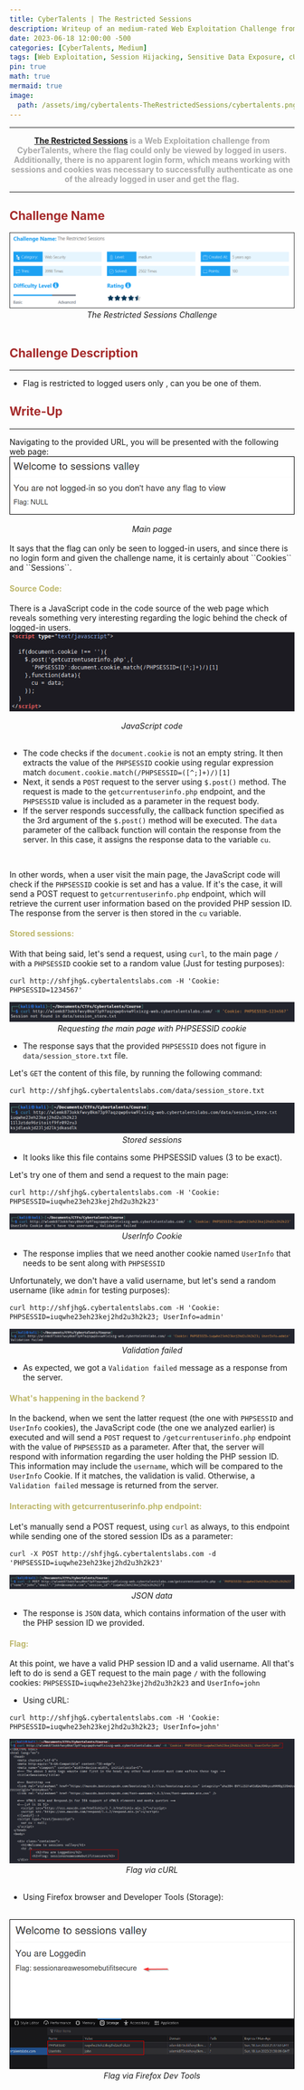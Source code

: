 ```yaml
---
title: CyberTalents | The Restricted Sessions
description: Writeup of an medium-rated Web Exploitation Challenge from CyberTalents
date: 2023-06-18 12:00:00 -500
categories: [CyberTalents, Medium]
tags: [Web Exploitation, Session Hijacking, Sensitive Data Exposure, cURL, Firefox DevTools]
pin: true
math: true
mermaid: true
image:
  path: /assets/img/cybertalents-TheRestrictedSessions/cybertalents.png
---
```


***

<center><strong><font color="DarkGray"><a href="https://cybertalents.com/challenges/web/the-restricted-sessions" target="_blank"><er>The Restricted Sessions</er></a> is a Web Exploitation challenge from CyberTalents, where the flag could only be viewed by logged in users. Additionally, there is no apparent login form, which means working with sessions and cookies was necessary to successfully authenticate as one of the already logged in user and get the flag.</font></strong></center>

***

## **<strong><font color="Brown">Challenge Name</font></strong>**
<img src="https://raw.githubusercontent.com/YounesTasra-R4z3rSw0rd/YounesTasra-R4z3rSw0rd.github.io/main/assets/img/cybertalents-therestrictedsessions/2023-06-21 01_42_16-The Restricted Sessions » CyberTalents — Mozilla Firefox.png">
<center><i>The Restricted Sessions Challenge</i></center>
<br/>

## **<strong><font color="Brown">Challenge Description</font></strong>**
***
* Flag is restricted to logged users only , can you be one of them.

## **<strong><font color="Brown">Write-Up</font></strong>**
***

Navigating to the provided URL, you will be presented with the following web page:
<br/>
<img src="https://raw.githubusercontent.com/YounesTasra-R4z3rSw0rd/YounesTasra-R4z3rSw0rd.github.io/main/assets/img/cybertalents-therestrictedsessions/2023-06-17 21_55_21-HACKING_MACHINE - VMware Workstation 17 Player (Non-commercial use only).png">
<center><i>Main page</i></center>
<br/>
It says that the flag can only be seen to logged-in users, and since there is no login form and given the challenge name, it is certainly about ``Cookies`` and ``Sessions``.

#### **<strong><font color="DarkKhaki">Source Code:</font></strong>**
There is a JavaScript code in the code source of the web page which reveals something very interesting regarding the logic behind the check of logged-in users.
<br/>
<img src="https://raw.githubusercontent.com/YounesTasra-R4z3rSw0rd/YounesTasra-R4z3rSw0rd.github.io/main/assets/img/cybertalents-therestrictedsessions/2023-06-17 21_59_34-HACKING_MACHINE - VMware Workstation 17 Player (Non-commercial use only).png">
<center><i>JavaScript code</i></center>
<br/>

* The code checks if the `document.cookie` is not an empty string. It then extracts the value of the `PHPSESSID` cookie using regular expression match ``document.cookie.match(/PHPSESSID=([^;]+)/)[1]``
* Next, it sends a ``POST`` request to the server using `$.post()` method. The request is made to the `getcurrentuserinfo.php` endpoint, and the `PHPSESSID` value is included as a parameter in the request body.
* If the server responds successfully, the callback function specified as the 3rd argument of the `$.post()` method will be executed. The `data` parameter of the callback function will contain the response from the server. In this case, it assigns the response data to the variable `cu`.

<br/>

In other words, when a user visit the main page, the JavaScript code will check if the `PHPSESSID` cookie is set and has a value. If it's the case, it will send a POST request to `getcurrentuserinfo.php` endpoint, which will retrieve the current user information based on the provided PHP session ID. The response from the server is then stored in the `cu` variable. 

#### **<strong><font color="DarkKhaki">Stored sessions:</font></strong>**
With that being said, let's send a request, using `curl`, to the main page `/` with a ``PHPSESSID`` cookie set to a random value (Just for testing purposes):
```shell
curl http://shfjhg&.cybertalentslabs.com -H 'Cookie: PHPSESSID=1234567'
```
<img src="https://raw.githubusercontent.com/YounesTasra-R4z3rSw0rd/YounesTasra-R4z3rSw0rd.github.io/main/assets/img/cybertalents-therestrictedsessions/2023-06-17 22_14_31-HACKING_MACHINE - VMware Workstation 17 Player (Non-commercial use only).png">
<center><i>Requesting the main page with PHPSESSID cookie</i></center>

* The response says that the provided `PHPSESSID` does not figure in `data/session_store.txt` file.

Let's ``GET`` the content of this file, by running the following command:
```shell
curl http://shfjhg&.cybertalentslabs.com/data/session_store.txt
```
<img src="https://raw.githubusercontent.com/YounesTasra-R4z3rSw0rd/YounesTasra-R4z3rSw0rd.github.io/main/assets/img/cybertalents-therestrictedsessions/2023-06-17 22_17_42-HACKING_MACHINE - VMware Workstation 17 Player (Non-commercial use only).png">
<center><i>Stored sessions</i></center>

* It looks like this file contains some PHPSESSID values (3 to be exact).

Let's try one of them and send a request to the main page:
```shell
curl http://shfjhg&.cybertalentslabs.com -H 'Cookie: PHPSESSID=iuqwhe23eh23kej2hd2u3h2k23'
```
<img src="https://raw.githubusercontent.com/YounesTasra-R4z3rSw0rd/YounesTasra-R4z3rSw0rd.github.io/main/assets/img/cybertalents-therestrictedsessions/2023-06-17 22_20_12-HACKING_MACHINE - VMware Workstation 17 Player (Non-commercial use only).png">
<center><i>UserInfo Cookie</i></center>

* The response implies that we need another cookie named `UserInfo` that needs to be sent along with `PHPSESSID`

Unfortunately, we don't have a valid username, but let's send a random username (like `admin` for testing purposes):
```shell
curl http://shfjhg&.cybertalentslabs.com -H 'Cookie: PHPSESSID=iuqwhe23eh23kej2hd2u3h2k23; UserInfo=admin'
```
<img src="https://raw.githubusercontent.com/YounesTasra-R4z3rSw0rd/YounesTasra-R4z3rSw0rd.github.io/main/assets/img/cybertalents-therestrictedsessions/2023-06-17 22_22_36-HACKING_MACHINE - VMware Workstation 17 Player (Non-commercial use only).png">
<center><i>Validation failed</i></center>

* As expected, we got a `Validation failed` message as a response from the server.

#### **<strong><font color="DarkKhaki">What's happening in the backend ?</font></strong>**
In the backend, when we sent the latter request (the one with ``PHPSESSID`` and ``UserInfo`` cookies), the JavaScript code (the one we analyzed earlier) is executed and will send a ``POST`` request to `/getcurrentuserinfo.php` endpoint with the value of `PHPSESSID` as a parameter. After that, the server will respond with information regarding the user holding the PHP session ID. 
<br/>
This information may include the ``username``, which will be compared to the `UserInfo` Cookie. If it matches, the validation is valid. Otherwise, a `Validation failed` message is returned from the server.

#### **<strong><font color="DarkKhaki">Interacting with getcurrentuserinfo.php endpoint:</font></strong>**
Let's manually send a POST request, using `curl` as always, to this endpoint while sending one of the stored session IDs as a parameter:
```shell
curl -X POST http://shfjhg&.cybertalentslabs.com -d 'PHPSESSID=iuqwhe23eh23kej2hd2u3h2k23'
```
<img src="https://raw.githubusercontent.com/YounesTasra-R4z3rSw0rd/YounesTasra-R4z3rSw0rd.github.io/main/assets/img/cybertalents-therestrictedsessions/2023-06-17 22_32_34-HACKING_MACHINE - VMware Workstation 17 Player (Non-commercial use only).png">
<center><i>JSON data</i></center>

* The response is ``JSON`` data, which contains information of the user with the PHP session ID we provided.

#### **<strong><font color="DarkKhaki">Flag:</font></strong>**
At this point, we have a valid PHP session ID and a valid username. All that's left to do is send a GET request to the main page `/` with the following cookies: `PHPSESSID=iuqwhe23eh23kej2hd2u3h2k23` and `UserInfo=john`

* Using cURL:
```shell
curl http://shfjhg&.cybertalentslabs.com -H 'Cookie: PHPSESSID=iuqwhe23eh23kej2hd2u3h2k23; UserInfo=john'
```
<img src="https://raw.githubusercontent.com/YounesTasra-R4z3rSw0rd/YounesTasra-R4z3rSw0rd.github.io/main/assets/img/cybertalents-therestrictedsessions/2023-06-17 22_37_17-HACKING_MACHINE - VMware Workstation 17 Player (Non-commercial use only).png">
<center><i>Flag via cURL</i></center>
<br/>

* Using Firefox browser and Developer Tools (Storage):
<br/>
<img src="https://raw.githubusercontent.com/YounesTasra-R4z3rSw0rd/YounesTasra-R4z3rSw0rd.github.io/main/assets/img/cybertalents-therestrictedsessions/2023-06-17 22_38_25-HACKING_MACHINE - VMware Workstation 17 Player (Non-commercial use only).png">
<center><i>Flag via Firefox Dev Tools</i></center>
<br/>